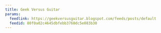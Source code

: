 ```yaml
---
title: Geek Versus Guitar
params:
  feedlink: https://geekversusguitar.blogspot.com/feeds/posts/default
  feedid: 80f0a02c4645dbfebb3760dc5e083b30
---
```

